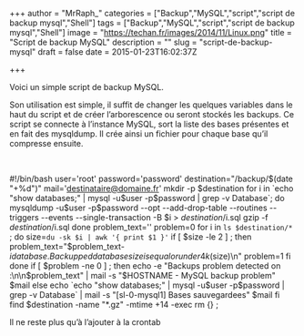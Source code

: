 +++
author = "MrRaph_"
categories = ["Backup","MySQL","script","script de backup mysql","Shell"]
tags = ["Backup","MySQL","script","script de backup mysql","Shell"]
image = "https://techan.fr/images/2014/11/Linux.png"
title = "Script de backup MySQL"
description = ""
slug = "script-de-backup-mysql"
draft = false
date = 2015-01-23T16:02:37Z

+++


Voici un simple script de backup MySQL.

Son utilisation est simple, il suffit de changer les quelques variables dans le haut du script et de créer l’arborescence ou seront stockés les backups. Ce script se connecte à l’instance MySQL, sort la liste des bases présentes et en fait des mysqldump. Il crée ainsi un fichier pour chaque base qu’il compresse ensuite.

 

#!/bin/bash user='root' password='password' destination="/backup/$(date "+%d")" mail='destinataire@domaine.fr' mkdir -p $destination for i in `echo "show databases;" | mysql -u$user -p$password | grep -v Database`; do mysqldump -u$user -p$password --opt --add-drop-table --routines --triggers --events --single-transaction -B $i > $destination/$i.sql gzip -f $destination/$i.sql done problem_text='' problem=0 for i in `ls $destination/*` ; do size=`du -sk $i | awk '{ print $1 }'` if [ $size -le 2 ] ; then problem_text="$problem_text- $i database. Backupped database size is equal or under 4k ($size)\n" problem=1 fi done if [ $problem -ne 0 ] ; then echo -e "Backups problem detected on :\n\n$problem_text" | mail -s "$HOSTNAME - MySQL backup problem" $mail else echo `echo "show databases;" | mysql -u$user -p$password | grep -v Database` | mail -s "[sl-0-mysql1] Bases sauvegardees" $mail fi find $destination -name "*.gz" -mtime +14 -exec rm {} \;

Il ne reste plus qu’à l’ajouter à la crontab 